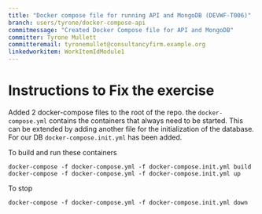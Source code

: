 ```yaml
---
title: "Docker compose file for running API and MongoDB (DEVWF-T006)"
branch: users/tyrone/docker-compose-api
commitmessage: "Created Docker Compose file for API and MongoDB"
committer: Tyrone Mullett
committeremail: tyronemullet@consultancyfirm.example.org
linkedworkitem: WorkItemIdModule1
---
```

# Instructions to Fix the exercise
Added 2 docker-compose files to the root of the repo. the `docker-compose.yml` contains the containers that always need to be started. This can be extended by adding another file for the initialization of the database. For our DB `docker-compose.init.yml` has been added.

To build and run these containers
```
docker-compose -f docker-compose.yml -f docker-compose.init.yml build
docker-compose -f docker-compose.yml -f docker-compose.init.yml up
```

To stop
```
docker-compose -f docker-compose.yml -f docker-compose.init.yml down
```